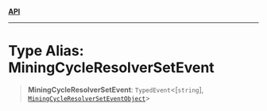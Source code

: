 [**API**](../../../README.md)

***

# Type Alias: MiningCycleResolverSetEvent

> **MiningCycleResolverSetEvent**: `TypedEvent`\<\[`string`\], [`MiningCycleResolverSetEventObject`](../interfaces/MiningCycleResolverSetEventObject.md)\>
